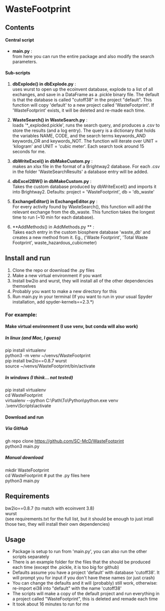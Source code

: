 # WasteFootprint
## Contents

#### Central script

* **main.py** :  
from here you can run the entire package and also modify the search parameters.  

#### Sub-scripts

1. **dbExplode() in  dbExplode.py** :  
uses wurst to open up the ecoinvent database, explode to a list of all exchanges, and save in a DataFrame as a .pickle binary file. The default is that the database is called "cutoff38" in the project "default".  This function will copy 'default' to a new project called 'WasteFootprint'. If 'WasteFootprint'  exists, it will be deleted and re-made each time. 

2. **WasteSearch() in WasteSearch.py** :  
loads '*_exploded.pickle', runs the search query, and produces a .csv to store the results (and a log entry). The query is a dictionary that holds the variables NAME, CODE, and the search terms keywords_AND keywords_OR and keywords_NOT. The function will iterate over UNIT = 'kilogram' and UNIT = 'cubic meter'. Each search took around 15 seconds for me.  

3. **dbWriteExcel() in dbMakeCustom.py** :  
makes an xlsx file in the format of a Brightway2 database. For each .csv in the folder 'WasteSearchResults' a database entry will be added.  

4. **dbExcel2BW() in dbMakeCustom.py** :  
Takes the custom database produced by dbWriteExcel() and imports it into Brightway2. Defaults: project = 'WasteFootprint', db = 'db_waste'  

5. **ExchangeEditor() in ExchangeEditor.py** :  
For every activity found by WasteSearch(), this function will add the relevant exchange from the db_waste. This function takes the longest time to run (~10 min for each database). 

6. **AddMethods() in AddMethods.py ** :  
Takes each entry in the custom biosphere database 'waste_db' and creates a new method from it. Eg., ('Waste Footprint', 'Total Waste Footprint', waste_hazardous_cubicmeter)  

## Install and run
1. Clone the repo or download the .py files
2. Make a new virtual environment if you want
3. Install bw2io and wurst, they will install all of the other dependencies themselves
4. Probably you want to make a new directory for this
5. Run main.py in your terminal (If you want to run in your usual Spyder installation, add spyder-kernels==2.3.*)

### For example: 
#### Make virtual environment (I use venv, but conda will also work) 
##### In linux (and Mac, I guess)
pip install virtualenv  
python3 -m venv ~/venvs/WasteFootprint  
pip install bw2io==0.8.7 wurst  
source ~/venvs/WasteFootprint/bin/activate  

##### In windows (I think... not tested)
pip install virtualenv  
cd WasteFootprint  
virtualenv --python C:\Path\To\Python\python.exe venv  
.\venv\Scripts\activate  

#### Download and run
##### Via GitHub
gh repo clone https://github.com/SC-McD/WasteFootprint  
python3 main.py

##### Manual download
mkdir WasteFootprint  
cd WasteFootprint # put the .py files here  
python3 main.py  

## Requirements
bw2io==0.8.7 (to match with ecoinvent 3.8)  
wurst  
(see requirements.txt for the full list, but it should be enough to just intall those two, they will install their own dependencies)  

## Usage
* Package is setup to run from 'main.py', you can also run the other scripts separately
* There is an example folder for the files that the should be produced each time (except the .pickle, it is too big for github)
* Defaults assume you have a project 'default' with database 'cutoff38'. It will prompt you for input if you don't have these names (or just crash)
* You can change the defaults and it will (probably) still work, otherwise: re-import ei38 into "default" with the name 'cutoff38'
* The scripts will make a copy of the default project and run everything in a project called "WasteFootprint", this is deleted and remade each time
* It took about 16 minutes to run for me



